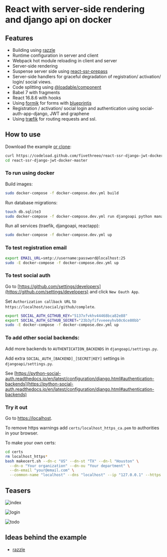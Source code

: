 # React with server-side rendering and django api on docker

## Features

* Building using [razzle]
* Runtime configuration in server and client
* Webpack hot module reloading in client and server
* Server-side rendering
* Suspense server side using [react-ssr-prepass]
* Server-side handlers for graceful degradation of registration/ activation/ login/ social views.  
* Code splitting using [@loadable/component]
* Babel 7 with fragments
* React 16.8.6 with hooks
* Using [formik] for forms with [blueprintjs]
* Registration / activation/ social login and authentication using social-auth-app-django, JWT and graphene
* Using [træfik] for routing requests and ssl.

## How to use

Download the example [or clone](https://github.com/fivethreeo/react-ssr-django-jwt-docker.git):

```bash
curl https://codeload.github.com/fivethreeo/react-ssr-django-jwt-docker/tar.gz/master | tar -xz react-ssr-django-jwt-docker-master
cd react-ssr-django-jwt-docker-master
```

### To run using docker

Build images:

```bash
sudo docker-compose -f docker-compose.dev.yml build
```

Run database migrations:

```bash
touch db.sqlite3
sudo docker-compose -f docker-compose.dev.yml run djangoapi python manage.py migrate
```

Run all services (traefik, djangoapi, reactapp):

```bash
sudo docker-compose -f docker-compose.dev.yml up
```

### To test registration email

```bash
export EMAIL_URL=smtp://username:password@localhost:25
sudo -E docker-compose -f docker-compose.dev.yml up
```

### To test social auth

Go to [https://github.com/settings/developers](https://github.com/settings/developers) and click `New Oauth App`.

Set `Authorization callback URL` to `https://localhost/social/github/complete`.

```bash
export SOCIAL_AUTH_GITHUB_KEY="5137xfvkhv44468bca82e88"
export SOCIAL_AUTH_GITHUB_SECRET="23b3yfifvveeeyhvb0c6ce80bb"
sudo -E docker-compose -f docker-compose.dev.yml up
```

### To add other social backends:

Add more backends to `AUTHENTICATION_BACKENDS` in `djangoapi/settings.py`. 

Add extra `SOCIAL_AUTH_[BACKEND]_[SECRET|KEY]` settings in `djangoapi/settings.py`. 

See [https://python-social-auth.readthedocs.io/en/latest/configuration/django.html#authentication-backends](https://python-social-auth.readthedocs.io/en/latest/configuration/django.html#authentication-backends)

### Try it out

Go to [https://localhost](https://localhost).

To remove https warnings add `certs/localhost_https_ca.pem` to authorities in your browser.

To make your own certs:

```bash
cd certs
rm localhost_https*
bash makecert.sh --dn-c "US" --dn-st "TX" --dn-l "Houston" \
  --dn-o "Your organization" --dn-ou "Your department" \
  --dn-email "your@email.com" \
  --common-name "localhost" --dns "localhost" --ip "127.0.0.1" --https
```
## Teasers

![index](https://raw.githubusercontent.com/fivethreeo/react-ssr-django-jwt-docker/master/index.png)

![login](https://raw.githubusercontent.com/fivethreeo/react-ssr-django-jwt-docker/master/login.png)

![todo](https://raw.githubusercontent.com/fivethreeo/react-ssr-django-jwt-docker/master/todo.png)

## Ideas behind the example

* [razzle][razzle]

  [razzle]: <https://github.com/jaredpalmer/razzle>
  [@loadable/component]: <https://github.com/smooth-code/loadable-components#readme>
  [react-ssr-prepass]: <https://github.com/FormidableLabs/react-ssr-prepass>
  [træfik]: <https://traefik.io/>
  [formik]: <https://github.com/jaredpalmer/formik>
  [blueprintjs]: <https://blueprintjs.com/>
